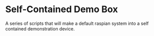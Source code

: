 # Self-Contained Demo Box
A series of scripts that will make a default raspian system into a self contained demonstration device.
